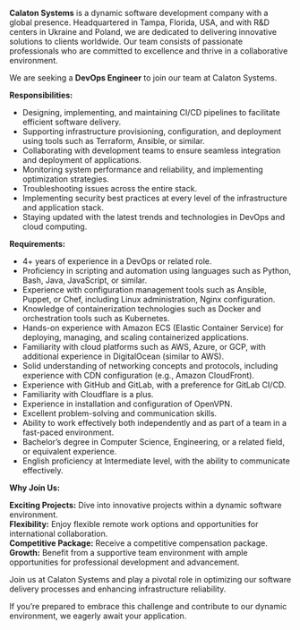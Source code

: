 **Calaton Systems** is a dynamic software development company with a global
presence. Headquartered in Tampa, Florida, USA, and with R&D centers in
Ukraine and Poland, we are dedicated to delivering innovative solutions to
clients worldwide. Our team consists of passionate professionals who are
committed to excellence and thrive in a collaborative environment.

We are seeking a **DevOps Engineer** to join our team at Calaton Systems.

**Responsibilities:**

  * Designing, implementing, and maintaining CI/CD pipelines to facilitate efficient software delivery.
  * Supporting infrastructure provisioning, configuration, and deployment using tools such as Terraform, Ansible, or similar.
  * Collaborating with development teams to ensure seamless integration and deployment of applications.
  * Monitoring system performance and reliability, and implementing optimization strategies.
  * Troubleshooting issues across the entire stack.
  * Implementing security best practices at every level of the infrastructure and application stack.
  * Staying updated with the latest trends and technologies in DevOps and cloud computing.

**Requirements:**

  * 4+ years of experience in a DevOps or related role.
  * Proficiency in scripting and automation using languages such as Python, Bash, Java, JavaScript, or similar.
  * Experience with configuration management tools such as Ansible, Puppet, or Chef, including Linux administration, Nginx configuration.
  * Knowledge of containerization technologies such as Docker and orchestration tools such as Kubernetes.
  * Hands-on experience with Amazon ECS (Elastic Container Service) for deploying, managing, and scaling containerized applications.
  * Familiarity with cloud platforms such as AWS, Azure, or GCP, with additional experience in DigitalOcean (similar to AWS).
  * Solid understanding of networking concepts and protocols, including experience with CDN configuration (e.g., Amazon CloudFront).
  * Experience with GitHub and GitLab, with a preference for GitLab CI/CD.
  * Familiarity with Cloudflare is a plus.
  * Experience in installation and configuration of OpenVPN.
  * Excellent problem-solving and communication skills.
  * Ability to work effectively both independently and as part of a team in a fast-paced environment.
  * Bachelor’s degree in Computer Science, Engineering, or a related field, or equivalent experience.
  * English proficiency at Intermediate level, with the ability to communicate effectively.

**Why Join Us:**

**Exciting Projects:** Dive into innovative projects within a dynamic software
environment.  
**Flexibility:** Enjoy flexible remote work options and opportunities for
international collaboration.  
**Competitive Package:** Receive a competitive compensation package.  
**Growth:** Benefit from a supportive team environment with ample
opportunities for professional development and advancement.

Join us at Calaton Systems and play a pivotal role in optimizing our software
delivery processes and enhancing infrastructure reliability.

If you’re prepared to embrace this challenge and contribute to our dynamic
environment, we eagerly await your application.